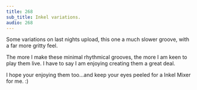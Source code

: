 ```yaml
---
title: 268
sub_title: Inkel variations.
audio: 268
---
```

Some variations on last nights upload, this one a much slower groove, with a far more gritty feel.

The more I make these minimal rhythmical grooves, the more I am keen to play them live. I have to say I am enjoying creating them a great deal.

I hope your enjoying them too…and keep your eyes peeled for a Inkel Mixer for me. :)
